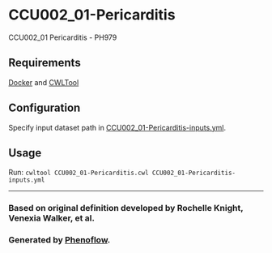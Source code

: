 # CCU002_01-Pericarditis

CCU002_01 Pericarditis - PH979

## Requirements

[Docker](https://docs.docker.com/install/) and [CWLTool](https://github.com/common-workflow-language/cwltool#install)

## Configuration

Specify input dataset path in [CCU002_01-Pericarditis-inputs.yml](CCU002_01-Pericarditis-inputs.yml).

## Usage

Run: `cwltool CCU002_01-Pericarditis.cwl CCU002_01-Pericarditis-inputs.yml`

***

### Based on original definition developed by Rochelle Knight, Venexia Walker, et al.
### Generated by [Phenoflow](https://kclhi.org/phenoflow).
